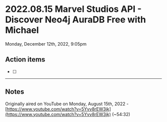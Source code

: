 # 2022.08.15 Marvel Studios API - Discover Neo4j AuraDB Free with Michael

Monday, December 12th, 2022, 9:05pm

## Action items

- [ ]

---

## Notes

Originally aired on YouTube on Monday, August 15th, 2022 - [https://www.youtube.com/watch?v=5Yvv8rEW3jk](https://www.youtube.com/watch?v=5Yvv8rEW3jk) (~54:32)
